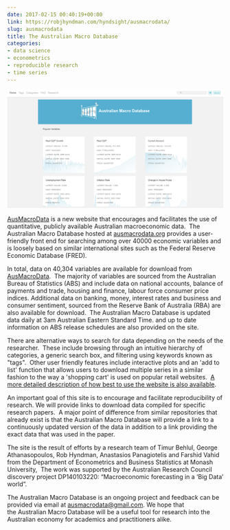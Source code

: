 ```yaml
---
date: 2017-02-15 00:40:19+00:00
link: https://robjhyndman.com/hyndsight/ausmacrodata/
slug: ausmacrodata
title: The Australian Macro Database
categories:
- data science
- econometrics
- reproducible research
- time series
---
```


[![](/files/Screenshot-from-2017-02-15-11-30-04.png)](http://ausmacrodata.org)

[AusMacroData](http://ausmacrodata.org) is a new website that encourages and facilitates the use of quantitative, publicly available Australian macroeconomic data.  The Australian Macro Database hosted at [ausmacrodata.org](http://ausmacrodata.org/) provides a user-friendly front end for searching among over 40000 economic variables and is loosely based on similar international sites such as the Federal Reserve Economic Database (FRED). <!-- more -->

In total, data on 40,304 variables are available for download from [AusMacroData](http://ausmacrodata.org).  The majority of variables are sourced from the Australian Bureau of Statistics (ABS) and include data on national accounts, balance of payments and trade, housing and finance, labour force consumer price indices. Additional data on banking, money, interest rates and business and consumer sentiment, sourced from the Reserve Bank of Australia (RBA) are also available for download.  The Australian Macro Database is updated data daily at 3am Australian Eastern Standard Time. and up to date information on ABS release schedules are also provided on the site. 

There are alternative ways to search for data depending on the needs of the researcher.  These include browsing through an intuitive hierarchy of categories, a generic search box, and filtering using keywords known as "tags".  Other user friendly features include interactive plots and an 'add to list' function that allows users to download multiple series in a similar fashion to the way a 'shopping cart' is used on popular retail websites.  [A more detailed description of how best to use the website is also available](/publications/ausmacrodata/).

An important goal of this site is to encourage and facilitate reproducibility of research. We will provide links to download data compiled for specific research papers.  A major point of difference from similar repositories that already exist is that the Australian Macro Database will provide a link to a continuously updated version of the data in addition to a link providing the exact data that was used in the paper. 

The site is the result of efforts by a research team of Timur Behlul, George Athanasopoulos, Rob Hyndman, Anastasios Panagiotelis and Farshid Vahid from the Department of Econometrics and Business Statistics at Monash University,  The work was supported by the Australian Research Council discovery project DP140103220: “Macroeconomic forecasting in a ‘Big Data’ world”.

The Australian Macro Database is an ongoing project and feedback can be provided via email at [ausmacrodata@gmail.com](mailto:ausmacrodata@gmail.com). We hope that the Australian Macro Database will be a useful tool for research into the Australian economy for academics and practitioners alike.
